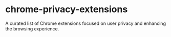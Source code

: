 # chrome-privacy-extensions
A curated list of Chrome extensions focused on user privacy and enhancing the browsing experience.
